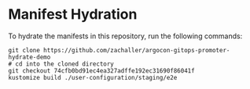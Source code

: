# Manifest Hydration

To hydrate the manifests in this repository, run the following commands:

```shell
git clone https://github.com/zachaller/argocon-gitops-promoter-hydrate-demo
# cd into the cloned directory
git checkout 74cfb0bd91ec4ea327adffe192ec31690f86041f
kustomize build ./user-configuration/staging/e2e
```
